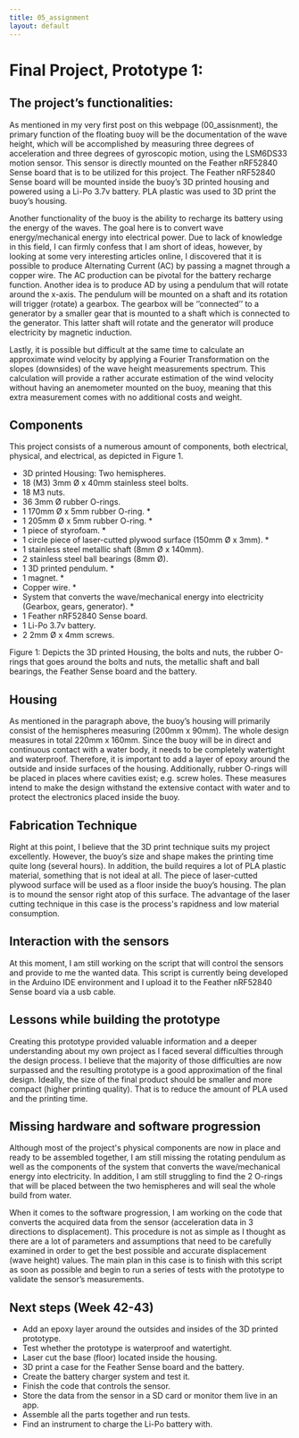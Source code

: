 ```yaml
---
title: 05_assignment
layout: default
---
```



# **Final Project, Prototype 1:**


## **The project’s functionalities:**

As mentioned in my very first post on this webpage (00_assisnment), the primary function of the floating buoy will be the documentation of the wave height, which will be accomplished by measuring three degrees of acceleration and three degrees of gyroscopic motion, using the LSM6DS33 motion sensor. This sensor is directly mounted on the Feather nRF52840 Sense board that is to be utilized for this project. The Feather nRF52840 Sense board will be mounted inside the buoy’s 3D printed housing and powered using a Li-Po 3.7v battery. PLA plastic was used to 3D print the buoy’s housing. 

Another functionality of the buoy is the ability to recharge its battery using the energy of the waves. The goal here is to convert wave energy/mechanical energy into electrical power. Due to lack of knowledge in this field, I can firmly confess that I am short of ideas, however, by looking at some very interesting articles online, I discovered that it is possible to produce Alternating Current (AC) by passing a magnet through a copper wire. The AC production can be pivotal for the battery recharge function. Another idea is to produce AD by using a pendulum that will rotate around the x-axis. The pendulum will be mounted on a shaft and its rotation will trigger (rotate) a gearbox. The gearbox will be ‘’connected’’ to a generator by a smaller gear that is mounted to a shaft which is connected to the generator. This latter shaft will rotate and the generator will produce electricity by magnetic induction. 

Lastly, it is possible but difficult at the same time to calculate an approximate wind velocity by applying a Fourier Transformation on the slopes (downsides) of the wave height measurements spectrum. This calculation will provide a rather accurate estimation of the wind velocity without having an anemometer mounted on the buoy, meaning that this extra measurement comes with no additional costs and weight.

## **Components**

This project consists of a numerous amount of components, both electrical, physical, and electrical, as depicted in Figure 1.

* 3D printed Housing: Two hemispheres.
* 18 (M3) 3mm Ø x 40mm stainless steel bolts.
* 18 M3 nuts.
* 36 3mm Ø rubber O-rings. 
* 1 170mm Ø x 5mm rubber O-ring. *
* 1 205mm Ø x 5mm rubber O-ring. * 
* 1 piece of styrofoam. *
* 1 circle piece of laser-cutted plywood surface (150mm Ø x 3mm). *
* 1 stainless steel metallic shaft (8mm Ø x 140mm).
* 2 stainless steel ball bearings (8mm Ø).
* 1 3D printed pendulum. *
* 1 magnet. *
* Copper wire. *
* System that converts the wave/mechanical energy into electricity (Gearbox, gears, generator). *
* 1 Feather nRF52840 Sense board.
* 1 Li-Po 3.7v battery.
* 2 2mm Ø x 4mm screws.


Figure 1: Depicts the 3D printed Housing, the bolts and nuts, the rubber O-rings that goes around the bolts and nuts, the metallic shaft and ball bearings, the Feather Sense board and the battery.

## **Housing**

As mentioned in the paragraph above, the buoy’s housing will primarily consist of the hemispheres measuring (200mm x 90mm). The whole design measures in total 220mm x 160mm. Since the buoy will be in direct and continuous contact with a water body, it needs to be completely watertight and waterproof. Therefore, it is important to add a layer of epoxy around the outside and inside surfaces of the housing. Additionally, rubber O-rings will be placed in places where cavities exist; e.g. screw holes. These measures intend to make the design withstand the extensive contact with water and to protect the electronics placed inside the buoy. 

## **Fabrication Technique**

Right at this point, I believe that the 3D print technique suits my project excellently. However, the buoy’s size and shape makes the printing time quite long (several hours). In addition, the build requires a lot of PLA plastic material, something that is not ideal at all. The piece of laser-cutted plywood surface will be used as a floor inside the buoy’s housing. The plan is to mound the sensor right atop of this surface. The advantage of the laser cutting technique in this case is the process's rapidness and low material consumption. 

## **Interaction with the sensors**

At this moment, I am still working on the script that will control the sensors and provide to me the wanted data. This script is currently being developed in the Arduino IDE environment and I upload it to the Feather nRF52840 Sense board via a usb cable. 

## **Lessons while building the prototype**

Creating this prototype provided valuable information and a deeper understanding about my own project as I faced several difficulties through the design process. I believe that the majority of those difficulties are now surpassed and the resulting prototype is a good approximation of the final design. Ideally, the size of the final product should be smaller and more compact (higher printing quality). That is to reduce the amount of PLA used and the printing time.




## **Missing hardware and software progression**

Although most of the project's physical components are now in place and ready to be assembled together, I am still missing the rotating pendulum as well as the components of the system that converts the wave/mechanical energy into electricity. In addition, I am still struggling to find the 2 O-rings that will be placed between the two hemispheres and will seal the whole build from water. 

When it comes to the software progression, I am working on the code that converts the acquired data from the sensor (acceleration data in 3 directions to displacement). This procedure is not as simple as I thought as there are a lot of parameters and assumptions that need to be carefully examined in order to get the best possible and accurate displacement (wave height) values. The main plan in this case is to finish with this script as soon as possible and begin to run a series of tests with the prototype to validate the sensor’s measurements. 

## **Next steps (Week 42-43)**

* Add an epoxy layer around the outsides and insides of the 3D printed prototype.
* Test whether the prototype is waterproof and watertight.
* Laser cut the base (floor) located inside the housing.
* 3D print a case for the Feather Sense board and the battery.
* Create the battery charger system and test it.
* Finish the code that controls the sensor.
* Store the data from the sensor in a SD card or monitor them live in an app.
* Assemble all the parts together and run tests.
* Find an instrument to charge the Li-Po battery with.
